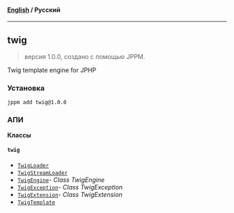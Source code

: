 #### [English](README.md) / **Русский**

---

## twig
> версия 1.0.0, создано с помощью JPPM.

Twig template engine for JPHP

### Установка
```
jppm add twig@1.0.0
```

### АПИ
**Классы**

#### `twig`

- [`TwigLoader`](https://github.com/jphp-group/twig/blob/master/api-docs/classes/twig/TwigLoader.ru.md)
- [`TwigStreamLoader`](https://github.com/jphp-group/twig/blob/master/api-docs/classes/twig/TwigStreamLoader.ru.md)
- [`TwigEngine`](https://github.com/jphp-group/twig/blob/master/api-docs/classes/twig/TwigEngine.ru.md)- _Class TwigEngine_
- [`TwigException`](https://github.com/jphp-group/twig/blob/master/api-docs/classes/twig/TwigException.ru.md)- _Class TwigException_
- [`TwigExtension`](https://github.com/jphp-group/twig/blob/master/api-docs/classes/twig/TwigExtension.ru.md)- _Class TwigExtension_
- [`TwigTemplate`](https://github.com/jphp-group/twig/blob/master/api-docs/classes/twig/TwigTemplate.ru.md)